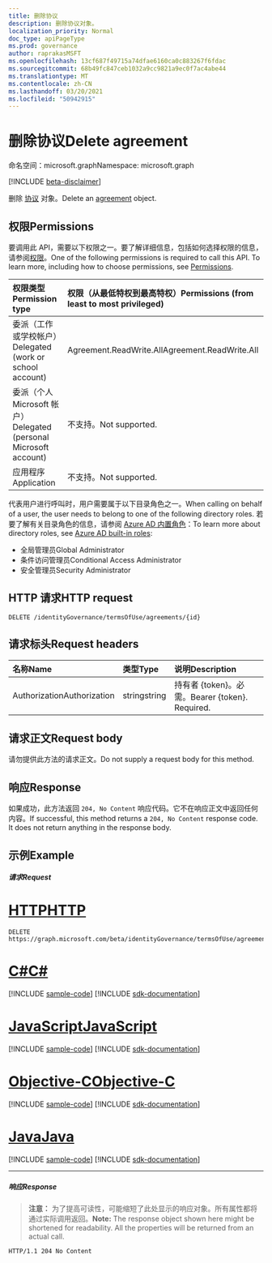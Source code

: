 ```yaml
---
title: 删除协议
description: 删除协议对象。
localization_priority: Normal
doc_type: apiPageType
ms.prod: governance
author: raprakasMSFT
ms.openlocfilehash: 13cf687f49715a74dfae6160ca0c883267f6fdac
ms.sourcegitcommit: 68b49fc847ceb1032a9cc9821a9ec0f7ac4abe44
ms.translationtype: MT
ms.contentlocale: zh-CN
ms.lasthandoff: 03/20/2021
ms.locfileid: "50942915"
---
```

# <a name="delete-agreement"></a><span data-ttu-id="cfa4d-103">删除协议</span><span class="sxs-lookup"><span data-stu-id="cfa4d-103">Delete agreement</span></span>

<span data-ttu-id="cfa4d-104">命名空间：microsoft.graph</span><span class="sxs-lookup"><span data-stu-id="cfa4d-104">Namespace: microsoft.graph</span></span>

[!INCLUDE [beta-disclaimer](../../includes/beta-disclaimer.md)]

<span data-ttu-id="cfa4d-105">删除 [协议](../resources/agreement.md) 对象。</span><span class="sxs-lookup"><span data-stu-id="cfa4d-105">Delete an [agreement](../resources/agreement.md) object.</span></span>
## <a name="permissions"></a><span data-ttu-id="cfa4d-106">权限</span><span class="sxs-lookup"><span data-stu-id="cfa4d-106">Permissions</span></span>
<span data-ttu-id="cfa4d-p101">要调用此 API，需要以下权限之一。要了解详细信息，包括如何选择权限的信息，请参阅[权限](/graph/permissions-reference)。</span><span class="sxs-lookup"><span data-stu-id="cfa4d-p101">One of the following permissions is required to call this API. To learn more, including how to choose permissions, see [Permissions](/graph/permissions-reference).</span></span>

|<span data-ttu-id="cfa4d-109">权限类型</span><span class="sxs-lookup"><span data-stu-id="cfa4d-109">Permission type</span></span>                        | <span data-ttu-id="cfa4d-110">权限（从最低特权到最高特权）</span><span class="sxs-lookup"><span data-stu-id="cfa4d-110">Permissions (from least to most privileged)</span></span>              |
|:--------------------------------------|:---------------------------------------------------------|
|<span data-ttu-id="cfa4d-111">委派（工作或学校帐户）</span><span class="sxs-lookup"><span data-stu-id="cfa4d-111">Delegated (work or school account)</span></span>     | <span data-ttu-id="cfa4d-112">Agreement.ReadWrite.All</span><span class="sxs-lookup"><span data-stu-id="cfa4d-112">Agreement.ReadWrite.All</span></span> |
|<span data-ttu-id="cfa4d-113">委派（个人 Microsoft 帐户）</span><span class="sxs-lookup"><span data-stu-id="cfa4d-113">Delegated (personal Microsoft account)</span></span> | <span data-ttu-id="cfa4d-114">不支持。</span><span class="sxs-lookup"><span data-stu-id="cfa4d-114">Not supported.</span></span> |
|<span data-ttu-id="cfa4d-115">应用程序</span><span class="sxs-lookup"><span data-stu-id="cfa4d-115">Application</span></span>                            | <span data-ttu-id="cfa4d-116">不支持。</span><span class="sxs-lookup"><span data-stu-id="cfa4d-116">Not supported.</span></span> |

<span data-ttu-id="cfa4d-117">代表用户进行呼叫时，用户需要属于以下目录角色之一。</span><span class="sxs-lookup"><span data-stu-id="cfa4d-117">When calling on behalf of a user, the user needs to belong to one of the following directory roles.</span></span> <span data-ttu-id="cfa4d-118">若要了解有关目录角色的信息，请参阅 [Azure AD 内置角色](/azure/active-directory/roles/permissions-reference)：</span><span class="sxs-lookup"><span data-stu-id="cfa4d-118">To learn more about directory roles, see [Azure AD built-in roles](/azure/active-directory/roles/permissions-reference):</span></span>
+ <span data-ttu-id="cfa4d-119">全局管理员</span><span class="sxs-lookup"><span data-stu-id="cfa4d-119">Global Administrator</span></span>
+ <span data-ttu-id="cfa4d-120">条件访问管理员</span><span class="sxs-lookup"><span data-stu-id="cfa4d-120">Conditional Access Administrator</span></span>
+ <span data-ttu-id="cfa4d-121">安全管理员</span><span class="sxs-lookup"><span data-stu-id="cfa4d-121">Security Administrator</span></span>

## <a name="http-request"></a><span data-ttu-id="cfa4d-122">HTTP 请求</span><span class="sxs-lookup"><span data-stu-id="cfa4d-122">HTTP request</span></span>
<!-- { "blockType": "ignored" } -->
```http
DELETE /identityGovernance/termsOfUse/agreements/{id}
```
## <a name="request-headers"></a><span data-ttu-id="cfa4d-123">请求标头</span><span class="sxs-lookup"><span data-stu-id="cfa4d-123">Request headers</span></span>
| <span data-ttu-id="cfa4d-124">名称</span><span class="sxs-lookup"><span data-stu-id="cfa4d-124">Name</span></span>         | <span data-ttu-id="cfa4d-125">类型</span><span class="sxs-lookup"><span data-stu-id="cfa4d-125">Type</span></span>        | <span data-ttu-id="cfa4d-126">说明</span><span class="sxs-lookup"><span data-stu-id="cfa4d-126">Description</span></span> |
|:-------------|:------------|:------------|
| <span data-ttu-id="cfa4d-127">Authorization</span><span class="sxs-lookup"><span data-stu-id="cfa4d-127">Authorization</span></span> | <span data-ttu-id="cfa4d-128">string</span><span class="sxs-lookup"><span data-stu-id="cfa4d-128">string</span></span> | <span data-ttu-id="cfa4d-p103">持有者 \{token\}。必需。</span><span class="sxs-lookup"><span data-stu-id="cfa4d-p103">Bearer \{token\}. Required.</span></span> |

## <a name="request-body"></a><span data-ttu-id="cfa4d-131">请求正文</span><span class="sxs-lookup"><span data-stu-id="cfa4d-131">Request body</span></span>
<span data-ttu-id="cfa4d-132">请勿提供此方法的请求正文。</span><span class="sxs-lookup"><span data-stu-id="cfa4d-132">Do not supply a request body for this method.</span></span>


## <a name="response"></a><span data-ttu-id="cfa4d-133">响应</span><span class="sxs-lookup"><span data-stu-id="cfa4d-133">Response</span></span>
<span data-ttu-id="cfa4d-p104">如果成功，此方法返回 `204, No Content` 响应代码。它不在响应正文中返回任何内容。</span><span class="sxs-lookup"><span data-stu-id="cfa4d-p104">If successful, this method returns a `204, No Content` response code. It does not return anything in the response body.</span></span>

## <a name="example"></a><span data-ttu-id="cfa4d-136">示例</span><span class="sxs-lookup"><span data-stu-id="cfa4d-136">Example</span></span>
##### <a name="request"></a><span data-ttu-id="cfa4d-137">请求</span><span class="sxs-lookup"><span data-stu-id="cfa4d-137">Request</span></span>


# <a name="http"></a>[<span data-ttu-id="cfa4d-138">HTTP</span><span class="sxs-lookup"><span data-stu-id="cfa4d-138">HTTP</span></span>](#tab/http)
<!-- {
  "blockType": "request",
  "name": "delete_agreement"
}-->
```http
DELETE https://graph.microsoft.com/beta/identityGovernance/termsOfUse/agreements/{id}
```
# <a name="c"></a>[<span data-ttu-id="cfa4d-139">C#</span><span class="sxs-lookup"><span data-stu-id="cfa4d-139">C#</span></span>](#tab/csharp)
[!INCLUDE [sample-code](../includes/snippets/csharp/delete-agreement-csharp-snippets.md)]
[!INCLUDE [sdk-documentation](../includes/snippets/snippets-sdk-documentation-link.md)]

# <a name="javascript"></a>[<span data-ttu-id="cfa4d-140">JavaScript</span><span class="sxs-lookup"><span data-stu-id="cfa4d-140">JavaScript</span></span>](#tab/javascript)
[!INCLUDE [sample-code](../includes/snippets/javascript/delete-agreement-javascript-snippets.md)]
[!INCLUDE [sdk-documentation](../includes/snippets/snippets-sdk-documentation-link.md)]

# <a name="objective-c"></a>[<span data-ttu-id="cfa4d-141">Objective-C</span><span class="sxs-lookup"><span data-stu-id="cfa4d-141">Objective-C</span></span>](#tab/objc)
[!INCLUDE [sample-code](../includes/snippets/objc/delete-agreement-objc-snippets.md)]
[!INCLUDE [sdk-documentation](../includes/snippets/snippets-sdk-documentation-link.md)]

# <a name="java"></a>[<span data-ttu-id="cfa4d-142">Java</span><span class="sxs-lookup"><span data-stu-id="cfa4d-142">Java</span></span>](#tab/java)
[!INCLUDE [sample-code](../includes/snippets/java/delete-agreement-java-snippets.md)]
[!INCLUDE [sdk-documentation](../includes/snippets/snippets-sdk-documentation-link.md)]

---


##### <a name="response"></a><span data-ttu-id="cfa4d-143">响应</span><span class="sxs-lookup"><span data-stu-id="cfa4d-143">Response</span></span>
><span data-ttu-id="cfa4d-p105">**注意：** 为了提高可读性，可能缩短了此处显示的响应对象。所有属性都将通过实际调用返回。</span><span class="sxs-lookup"><span data-stu-id="cfa4d-p105">**Note:** The response object shown here might be shortened for readability. All the properties will be returned from an actual call.</span></span>
<!-- {
  "blockType": "response",
  "truncated": true
} -->
```http
HTTP/1.1 204 No Content
```

<!-- uuid: 8fcb5dbc-d5aa-4681-8e31-b001d5168d79
2015-10-25 14:57:30 UTC -->
<!--
{
  "type": "#page.annotation",
  "description": "Delete agreement",
  "keywords": "",
  "section": "documentation",
  "tocPath": "",
  "suppressions": [
  ]
}
-->



